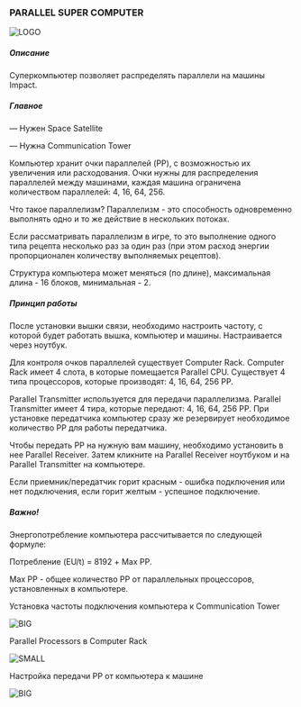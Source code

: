 ### PARALLEL SUPER COMPUTER

![LOGO](https://gtimpact.space/media/gregtech/ParComputer.png)

##### Описание

Суперкомпьютер позволяет распределять параллели на машины Impact.

##### Главное

— Нужен Space Satellite

— Нужна Communication Tower

Компьютер хранит очки параллелей (PP), с возможностью их увеличения или расходования. Очки нужны для распределения параллелей между машинами, каждая машина ограничена количеством параллелей: 4, 16, 64, 256.

Что такое параллелизм? Параллелизм - это способность одновременно выполнять одно и то же действие в нескольких потоках.

Если рассматривать параллелизм в игре, то это выполнение одного типа рецепта несколько раз за один раз (при этом расход энергии пропорционален количеству выполняемых рецептов).

Структура компьютера может меняться (по длине), максимальная длина - 16 блоков, минимальная - 2.

##### Принцип работы

После установки вышки связи, необходимо настроить частоту, с которой будет работать вышка, компьютер и машины. Настраивается через ноутбук.

Для контроля очков параллелей существует Computer Rack. Computer Rack имеет 4 слота, в которые помещается Parallel CPU. Существует 4 типа процессоров, которые производят: 4, 16, 64, 256 PP.

Parallel Transmitter используется для передачи параллелизма. Parallel Transmitter имеет 4 тира, которые передают: 4, 16, 64, 256 PP. При установке передатчика компьютер сразу же резервирует необходимое количество PP для работы передатчика.

Чтобы передать PP на нужную вам машину, необходимо установить в нее Parallel Receiver. Затем кликните на Parallel Receiver ноутбуком и на Parallel Transmitter на компьютере.

Если приемник/передатчик горит красным - ошибка подключения или нет подключения, если горит желтым - успешное подключение.

##### Важно!

Энергопотребление компьютера рассчитывается по следующей формуле:

Потребление (EU/t) = 8192 + Max PP.

Max PP - общее количество PP от параллельных процессоров, установленных в компьютере.


Установка частоты подключения компьютера к Communication Tower

![BIG](https://gtimpact.space/media/gregtech/connectTowerComp.gif)

Parallel Processors в Computer Rack

![SMALL](https://gtimpact.space/media/gregtech/ComputerRackGUI.png)

Настройка передачи PP от компьютера к машине

![BIG](https://gtimpact.space/media/gregtech/connectMachineComp.gif)

